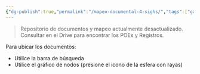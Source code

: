 ```yaml
---
{"dg-publish":true,"permalink":"/mapeo-documental-4-sighs/","tags":["gardenEntry"]}
---
```


> Repositorio de documentos y mapeo actualmente desactualizado.
> Consultar en el Drive para encontrar los POEs y Registros.

Para ubicar los documentos:
- Utilice la barra de búsqueda 
- Utilice el gráfico de nodos (presione el icono de la esfera con rayas)